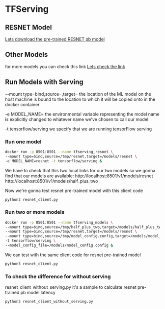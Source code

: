# TFServing

## RESNET Model
[Lets download the pre-trained RESNET pb model](https://storage.googleapis.com/download.tensorflow.org/models/official/20181001_resnet/savedmodels/resnet_v2_fp32_savedmodel_NHWC_jpg.tar.gz)

## Other Models

for more models you can check this link
[Lets check the link](https://github.com/tensorflow/serving/tree/master/tensorflow_serving/servables/tensorflow/testdata)

## Run Models with Serving

--mount type=bind,source=<model location on host>,target=<model location in container>
the location of the ML model on the host machine is bound to the location to which it will be copied onto in the docker container

-e MODEL_NAME=<model name>
the environmental variable representing the model name is explicitly changed to whatever name we've chosen to call our model 

-t tensorflow/serving
we specify that we are running tensorFlow serving

### Run one model

```bash
docker run -p 8501:8501 --name tfserving_resnet \
--mount type=bind,source=/tmp/resnet,target=/models/resnet \
-e MODEL_NAME=resnet -t tensorflow/serving &
```

We have to check that this two local links for our two models so we gonna find that our models are available:
http://localhost:8501/v1/models/resnet
http://localhost:8501/v1/models/half_plus_two

Now we're gonna test resnet pre-trained model with this client code
```bash
python3 resnet_client.py
```

### Run two or more models

```bash
docker run -p 8501:8501 --name tfserving_models \
--mount type=bind,source=/tmp/half_plus_two,target=/models/half_plus_two \
--mount type=bind,source=/tmp/resnet,target=/models/resnet \
--mount type=bind,source=/tmp/model_config.config,target=/models/model_config.config \
-t tensorflow/serving \
--model_config_file=/models/model_config.config &
```

We can test with the same client code for resnet pre-trained model
```bash
python3 resnet_client.py
```

### To check the difference for without serving

resnet_client_without_serving.py it's a sample to calculate resnet pre-trained pb model latency

```bash
python3 resnet_client_without_serving.py
```